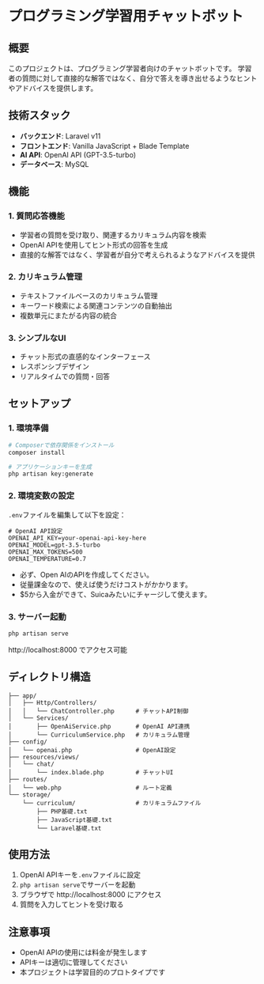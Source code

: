 # プログラミング学習用チャットボット

## 概要

このプロジェクトは、プログラミング学習者向けのチャットボットです。
学習者の質問に対して直接的な解答ではなく、自分で答えを導き出せるようなヒントやアドバイスを提供します。

## 技術スタック

- **バックエンド**: Laravel v11
- **フロントエンド**: Vanilla JavaScript + Blade Template
- **AI API**: OpenAI API (GPT-3.5-turbo)
- **データベース**: MySQL

## 機能

### 1. 質問応答機能
- 学習者の質問を受け取り、関連するカリキュラム内容を検索
- OpenAI APIを使用してヒント形式の回答を生成
- 直接的な解答ではなく、学習者が自分で考えられるようなアドバイスを提供

### 2. カリキュラム管理
- テキストファイルベースのカリキュラム管理
- キーワード検索による関連コンテンツの自動抽出
- 複数単元にまたがる内容の統合

### 3. シンプルなUI
- チャット形式の直感的なインターフェース
- レスポンシブデザイン
- リアルタイムでの質問・回答

## セットアップ

### 1. 環境準備
```bash
# Composerで依存関係をインストール
composer install

# アプリケーションキーを生成
php artisan key:generate

```

### 2. 環境変数の設定
`.env`ファイルを編集して以下を設定：

```env
# OpenAI API設定
OPENAI_API_KEY=your-openai-api-key-here
OPENAI_MODEL=gpt-3.5-turbo
OPENAI_MAX_TOKENS=500
OPENAI_TEMPERATURE=0.7
```
- 必ず、Open AIのAPIを作成してください。
- 従量課金なので、使えば使うだけコストがかかります。
- $5から入金ができて、Suicaみたいにチャージして使えます。

### 3. サーバー起動
```bash
php artisan serve
```

http://localhost:8000 でアクセス可能

## ディレクトリ構造

```
├── app/
│   ├── Http/Controllers/
│   │   └── ChatController.php      # チャットAPI制御
│   └── Services/
│       ├── OpenAiService.php       # OpenAI API連携
│       └── CurriculumService.php   # カリキュラム管理
├── config/
│   └── openai.php                  # OpenAI設定
├── resources/views/
│   └── chat/
│       └── index.blade.php         # チャットUI
├── routes/
│   └── web.php                     # ルート定義
└── storage/
    └── curriculum/                 # カリキュラムファイル
        ├── PHP基礎.txt
        ├── JavaScript基礎.txt
        └── Laravel基礎.txt
```

## 使用方法

1. OpenAI APIキーを`.env`ファイルに設定
2. `php artisan serve`でサーバーを起動
3. ブラウザで http://localhost:8000 にアクセス
4. 質問を入力してヒントを受け取る

## 注意事項

- OpenAI APIの使用には料金が発生します
- APIキーは適切に管理してください
- 本プロジェクトは学習目的のプロトタイプです
